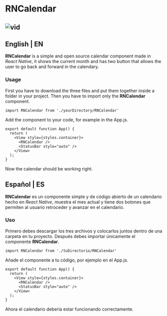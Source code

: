 # RNCalendar
![vid](https://github.com/iBManu/RNCalendar/assets/70716864/1d9f5696-7252-45e4-9563-aaa588e4e737)
---
## English | EN
**RNCalendar** is a simple and open source calendar component made in *React Native*, it shows the current month and has two button that allows the user to go back and forward in the calendary.
### Usage
First you have to download the three files and put them together inside a folder in your project.
Then you have to import only the **RNCalendar** component.
```
import RNCalendar from './yourDirectory/RNCalendar'
```
Add the component to your code, for example in the App.js.
```
export default function App() {
  return (
    <View style={styles.container}>
      <RNCalendar />
      <StatusBar style="auto" />
    </View>
  );
}
```
Now the calendar should be working right.

## Español | ES
**RNCalendar** es un componente simple y de código abierto de un calendario hecho en *React Native*, muestra el mes actual y tiene dos botones que permiten al usuario retroceder y avanzar en el calendario.
### Uso
Primero debes descargar los tres archivos y colocarlos juntos dentro de una carpeta en tu proyecto.
Después debes importar únicamente el componente **RNCalendar**.
```
import RNCalendar from './tuDirectorio/RNCalendar'
```
Añade el componente a tu código, por ejemplo en el App.js.
```
export default function App() {
  return (
    <View style={styles.container}>
      <RNCalendar />
      <StatusBar style="auto" />
    </View>
  );
}
```
Ahora el calendario debería estar funcionando correctamente.
